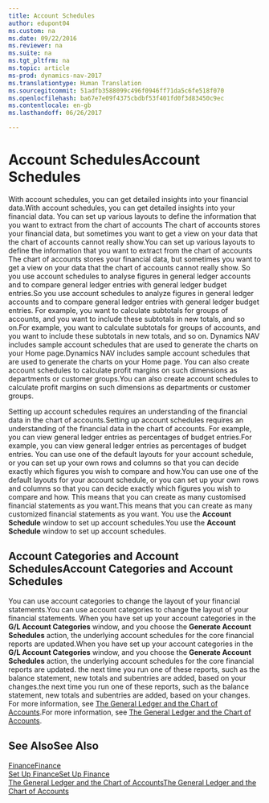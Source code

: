 ```yaml
---
title: Account Schedules
author: edupont04
ms.custom: na
ms.date: 09/22/2016
ms.reviewer: na
ms.suite: na
ms.tgt_pltfrm: na
ms.topic: article
ms-prod: dynamics-nav-2017
ms.translationtype: Human Translation
ms.sourcegitcommit: 51adfb3588099c496f0946ff71da5c6fe518f070
ms.openlocfilehash: ba67e7e09f4375cbdbf53f401fd0f3d83450c9ec
ms.contentlocale: en-gb
ms.lasthandoff: 06/26/2017

---
```


# <a name="account-schedules"></a><span data-ttu-id="3cdc0-102">Account Schedules</span><span class="sxs-lookup"><span data-stu-id="3cdc0-102">Account Schedules</span></span>
<span data-ttu-id="3cdc0-103">With account schedules, you can get detailed insights into your financial data.</span><span class="sxs-lookup"><span data-stu-id="3cdc0-103">With account schedules, you can get detailed insights into your financial data.</span></span> <span data-ttu-id="3cdc0-104">You can set up various layouts to define the information that you want to extract from the chart of accounts The chart of accounts stores your financial data, but sometimes you want to get a view on your data that the chart of accounts cannot really show.</span><span class="sxs-lookup"><span data-stu-id="3cdc0-104">You can set up various layouts to define the information that you want to extract from the chart of accounts The chart of accounts stores your financial data, but sometimes you want to get a view on your data that the chart of accounts cannot really show.</span></span> <span data-ttu-id="3cdc0-105">So you use account schedules to analyse figures in general ledger accounts and to compare general ledger entries with general ledger budget entries.</span><span class="sxs-lookup"><span data-stu-id="3cdc0-105">So you use account schedules to analyze figures in general ledger accounts and to compare general ledger entries with general ledger budget entries.</span></span>
<span data-ttu-id="3cdc0-106">For example, you want to calculate subtotals for groups of accounts, and you want to include these subtotals in new totals, and so on.</span><span class="sxs-lookup"><span data-stu-id="3cdc0-106">For example, you want to calculate subtotals for groups of accounts, and you want to include these subtotals in new totals, and so on.</span></span>
<span data-ttu-id="3cdc0-107">Dynamics NAV includes sample account schedules that are used to generate the charts on your Home page.</span><span class="sxs-lookup"><span data-stu-id="3cdc0-107">Dynamics NAV includes sample account schedules that are used to generate the charts on your Home page.</span></span> <span data-ttu-id="3cdc0-108">You can also create account schedules to calculate profit margins on such dimensions as departments or customer groups.</span><span class="sxs-lookup"><span data-stu-id="3cdc0-108">You can also create account schedules to calculate profit margins on such dimensions as departments or customer groups.</span></span>  

<span data-ttu-id="3cdc0-109">Setting up account schedules requires an understanding of the financial data in the chart of accounts.</span><span class="sxs-lookup"><span data-stu-id="3cdc0-109">Setting up account schedules requires an understanding of the financial data in the chart of accounts.</span></span>
<span data-ttu-id="3cdc0-110">For example, you can view general ledger entries as percentages of budget entries.</span><span class="sxs-lookup"><span data-stu-id="3cdc0-110">For example, you can view general ledger entries as percentages of budget entries.</span></span>
<span data-ttu-id="3cdc0-111">You can use one of the default layouts for your account schedule, or you can set up your own rows and columns so that you can decide exactly which figures you wish to compare and how.</span><span class="sxs-lookup"><span data-stu-id="3cdc0-111">You can use one of the default layouts for your account schedule, or you can set up your own rows and columns so that you can decide exactly which figures you wish to compare and how.</span></span>
<span data-ttu-id="3cdc0-112">This means that you can create as many customised financial statements as you want.</span><span class="sxs-lookup"><span data-stu-id="3cdc0-112">This means that you can create as many customized financial statements as you want.</span></span> <span data-ttu-id="3cdc0-113">You use the **Account Schedule** window to set up account schedules.</span><span class="sxs-lookup"><span data-stu-id="3cdc0-113">You use the **Account Schedule** window to set up account schedules.</span></span>  

## <a name="account-categories-and-account-schedules"></a><span data-ttu-id="3cdc0-114">Account Categories and Account Schedules</span><span class="sxs-lookup"><span data-stu-id="3cdc0-114">Account Categories and Account Schedules</span></span>
<span data-ttu-id="3cdc0-115">You can use account categories to change the layout of your financial statements.</span><span class="sxs-lookup"><span data-stu-id="3cdc0-115">You can use account categories to change the layout of your financial statements.</span></span> <span data-ttu-id="3cdc0-116">When you have set up your account categories in the **G/L Account Categories** window, and you choose the **Generate Account Schedules** action, the underlying account schedules for the core financial reports are updated.</span><span class="sxs-lookup"><span data-stu-id="3cdc0-116">When you have set up your account categories in the **G/L Account Categories** window, and you choose the **Generate Account Schedules** action, the underlying account schedules for the core financial reports are updated.</span></span> <span data-ttu-id="3cdc0-117">the next time you run one of these reports, such as the balance statement, new totals and subentries are added, based on your changes.</span><span class="sxs-lookup"><span data-stu-id="3cdc0-117">the next time you run one of these reports, such as the balance statement, new totals and subentries are added, based on your changes.</span></span> <span data-ttu-id="3cdc0-118">For more information, see [The General Ledger and the Chart of Accounts](finance-setup-general-ledger.md).</span><span class="sxs-lookup"><span data-stu-id="3cdc0-118">For more information, see [The General Ledger and the Chart of Accounts](finance-setup-general-ledger.md).</span></span>    
## <a name="see-also"></a><span data-ttu-id="3cdc0-119">See Also</span><span class="sxs-lookup"><span data-stu-id="3cdc0-119">See Also</span></span>
[<span data-ttu-id="3cdc0-120">Finance</span><span class="sxs-lookup"><span data-stu-id="3cdc0-120">Finance</span></span>](finance-setup.md)  
[<span data-ttu-id="3cdc0-121">Set Up Finance</span><span class="sxs-lookup"><span data-stu-id="3cdc0-121">Set Up Finance</span></span>](finance-setup-setup-finance-setup.md)  
[<span data-ttu-id="3cdc0-122">The General Ledger and the Chart of Accounts</span><span class="sxs-lookup"><span data-stu-id="3cdc0-122">The General Ledger and the Chart of Accounts</span></span>](finance-setup-general-ledger.md)  


